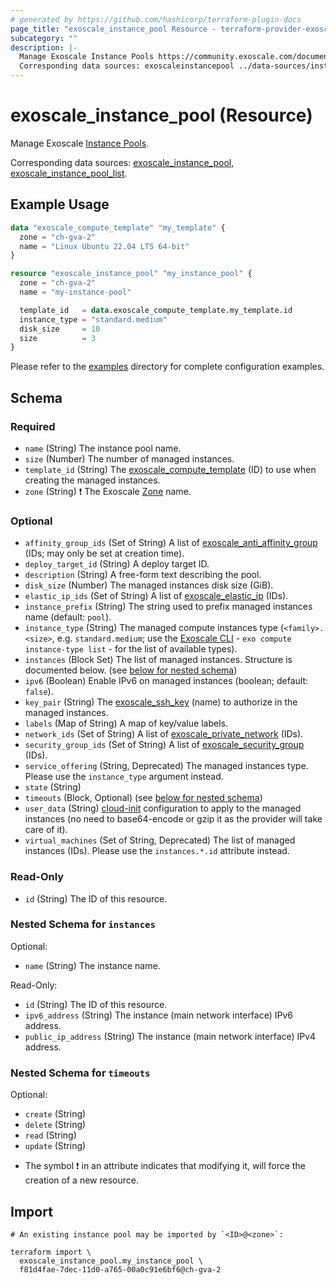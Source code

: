 ```yaml
---
# generated by https://github.com/hashicorp/terraform-plugin-docs
page_title: "exoscale_instance_pool Resource - terraform-provider-exoscale"
subcategory: ""
description: |-
  Manage Exoscale Instance Pools https://community.exoscale.com/documentation/compute/instance-pools/.
  Corresponding data sources: exoscaleinstancepool ../data-sources/instance_pool.md, exoscaleinstancepool_list ../data-sources/instance_pool_list.md.
---
```


# exoscale_instance_pool (Resource)

Manage Exoscale [Instance Pools](https://community.exoscale.com/documentation/compute/instance-pools/).

Corresponding data sources: [exoscale_instance_pool](../data-sources/instance_pool.md), [exoscale_instance_pool_list](../data-sources/instance_pool_list.md).

## Example Usage

```terraform
data "exoscale_compute_template" "my_template" {
  zone = "ch-gva-2"
  name = "Linux Ubuntu 22.04 LTS 64-bit"
}

resource "exoscale_instance_pool" "my_instance_pool" {
  zone = "ch-gva-2"
  name = "my-instance-pool"

  template_id   = data.exoscale_compute_template.my_template.id
  instance_type = "standard.medium"
  disk_size     = 10
  size          = 3
}
```

Please refer to the [examples](https://github.com/exoscale/terraform-provider-exoscale/tree/master/examples/)
directory for complete configuration examples.

<!-- schema generated by tfplugindocs -->
## Schema

### Required

- `name` (String) The instance pool name.
- `size` (Number) The number of managed instances.
- `template_id` (String) The [exoscale_compute_template](../data-sources/compute_template.md) (ID) to use when creating the managed instances.
- `zone` (String) ❗ The Exoscale [Zone](https://www.exoscale.com/datacenters/) name.

### Optional

- `affinity_group_ids` (Set of String) A list of [exoscale_anti_affinity_group](./anti_affinity_group.md) (IDs; may only be set at creation time).
- `deploy_target_id` (String) A deploy target ID.
- `description` (String) A free-form text describing the pool.
- `disk_size` (Number) The managed instances disk size (GiB).
- `elastic_ip_ids` (Set of String) A list of [exoscale_elastic_ip](./elastic_ip.md) (IDs).
- `instance_prefix` (String) The string used to prefix managed instances name (default: `pool`).
- `instance_type` (String) The managed compute instances type (`<family>.<size>`, e.g. `standard.medium`; use the [Exoscale CLI](https://github.com/exoscale/cli/) - `exo compute instance-type list` - for the list of available types).
- `instances` (Block Set) The list of managed instances. Structure is documented below. (see [below for nested schema](#nestedblock--instances))
- `ipv6` (Boolean) Enable IPv6 on managed instances (boolean; default: `false`).
- `key_pair` (String) The [exoscale_ssh_key](./ssh_key.md) (name) to authorize in the managed instances.
- `labels` (Map of String) A map of key/value labels.
- `network_ids` (Set of String) A list of [exoscale_private_network](./private_network.md) (IDs).
- `security_group_ids` (Set of String) A list of [exoscale_security_group](./security_groups.md) (IDs).
- `service_offering` (String, Deprecated) The managed instances type. Please use the `instance_type` argument instead.
- `state` (String)
- `timeouts` (Block, Optional) (see [below for nested schema](#nestedblock--timeouts))
- `user_data` (String) [cloud-init](http://cloudinit.readthedocs.io/) configuration to apply to the managed instances (no need to base64-encode or gzip it as the provider will take care of it).
- `virtual_machines` (Set of String, Deprecated) The list of managed instances (IDs). Please use the `instances.*.id` attribute instead.

### Read-Only

- `id` (String) The ID of this resource.

<a id="nestedblock--instances"></a>
### Nested Schema for `instances`

Optional:

- `name` (String) The instance name.

Read-Only:

- `id` (String) The ID of this resource.
- `ipv6_address` (String) The instance (main network interface) IPv6 address.
- `public_ip_address` (String) The instance (main network interface) IPv4 address.


<a id="nestedblock--timeouts"></a>
### Nested Schema for `timeouts`

Optional:

- `create` (String)
- `delete` (String)
- `read` (String)
- `update` (String)

* The symbol ❗ in an attribute indicates that modifying it, will force the creation of a new resource.

## Import

```shell
# An existing instance pool may be imported by `<ID>@<zone>`:

terraform import \
  exoscale_instance_pool.my_instance_pool \
  f81d4fae-7dec-11d0-a765-00a0c91e6bf6@ch-gva-2
```
